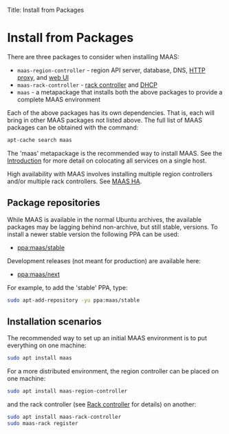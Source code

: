 Title: Install from Packages


# Install from Packages

There are three packages to consider when installing MAAS:

- `maas-region-controller` - region API server, database, DNS,
  [HTTP proxy][proxy], and [web UI][webui]
- `maas-rack-controller` - [rack controller][rackd] and [DHCP][dhcp]
- `maas` - a metapackage that installs both the above packages to provide a
  complete MAAS environment

Each of the above packages has its own dependencies. That is, each will bring
in other MAAS packages not listed above. The full list of MAAS packages can be
obtained with the command:

```bash
apt-cache search maas
```

The 'maas' metapackage is the recommended way to install MAAS. See the
[Introduction][all-in-one] for more detail on colocating all services on a
single host.

High availability with MAAS involves installing multiple region controllers
and/or multiple rack controllers. See [MAAS HA][maas-ha].


## Package repositories

While MAAS is available in the normal Ubuntu archives, the available packages
may be lagging behind non-archive, but still stable, versions. To install a
newer stable version the following PPA can be used:

- [ppa:maas/stable][ppa_maas-stable]

Development releases (not meant for production) are available here:

- [ppa:maas/next][ppa_maas-next]

For example, to add the 'stable' PPA, type:

```bash
sudo apt-add-repository -yu ppa:maas/stable
```

## Installation scenarios

The recommended way to set up an initial MAAS environment is to put everything
on one machine:

```bash
sudo apt install maas
```

For a more distributed environment, the region controller can be placed on one
machine:

```bash
sudo apt install maas-region-controller
```

and the rack controller (see [Rack controller][rackd] for details) on another:

```bash
sudo apt install maas-rack-controller
sudo maas-rack register
```


<!-- LINKS -->

[proxy]: installconfig-network-proxy.md
[webui]: installconfig-webui.md
[rackd]: installconfig-rack.md
[dhcp]: installconfig-network-dhcp.md
[all-in-one]: index.md#key-components-and-colocation-of-all-services
[maas-ha]: manage-ha.md
[ppa_maas-stable]: https://launchpad.net/~maas/+archive/ubuntu/stable
[ppa_maas-next]: https://launchpad.net/~maas/+archive/ubuntu/next
